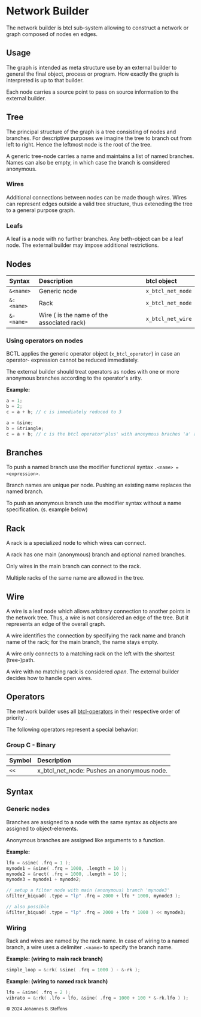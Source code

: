 # Network Builder
The network builder is btcl sub-system allowing to construct a network or graph composed of nodes en edges. 

## Usage
The graph is intended as meta structure use by an external builder to general the final object, process or program. How exactly the graph is interpreted is up to that builder.

Each node carries a source point to pass on source information to the external builder.

## Tree
The principal structure of the graph is a tree consisting of nodes and branches. For descriptive purposes we imagine the tree to branch out from left to right. Hence the leftmost node is the root of the tree.

A generic tree-node carries a name and maintains a list of named branches. Names can also be empty, in which case the branch is considered anonymous. 

### Wires
Additional connections between nodes can be made though wires. Wires can represent edges outside a valid tree structure, thus exteneding the tree to a general purpose graph.

### Leafs
A leaf is a node with no further branches. Any beth-object can be a leaf node. The external builder may impose additional restrictions.

## Nodes

|Syntax|Description|btcl object|
|:---|:---|:---|
|```&<name>```|Generic node|```x_btcl_net_node```|
|```&:<name>```|Rack|```x_btcl_net_node```|
|```&-<name>```|Wire (<name> is the name of the associated rack)|```x_btcl_net_wire```|

### Using operators on nodes

BCTL applies the generic operator object (```x_btcl_operator```) in case an operator- expression cannot be reduced immediately.

The external builder should treat operators as nodes with one or more anonymous branches according to the operator's arity.

**Example:**

```C
a = 1;
b = 2;
c = a + b; // c is immediately reduced to 3

a = &sine;
b = &triangle;
c = a + b; // c is the btcl operator'plus' with anonymous braches 'a' and 'b';

```

## Branches

To push a named branch use the modifier functional syntax ```.<name> = <expression>```.

Branch names are unique per node. Pushing an existing name replaces the named branch.

To push an anonymous branch use the modifier syntax without a name specification. (s. example below)

## Rack

A rack is a specialized node to which wires can connect.

A rack has one main (anonymous) branch and optional named branches.

Only wires in the main branch can connect to the rack.

Multiple racks of the same name are allowed in the tree.

## Wire

A wire is a leaf node which allows arbitrary connection to another points in the network tree. Thus, a wire is not considered an edge of the tree. But it represents an edge of the overall graph.

A wire identifies the connection by specifying the rack name and branch name of the rack; for the main branch, the name stays empty.

A wire only connects to a matching rack on the left with the shortest (tree-)path. 

A wire with no matching rack is considered *open*. The external builder decides how to handle open wires.

## Operators

The network builder uses all [btcl-operators](btcl.md#operators) in their respective order of priority . 

The following operators represent a special behavior:

### Group C - Binary

| Symbol   | Description                                |
| :------- | :----------------------------------------- |
| ```<<``` | x_btcl_net_node: Pushes an anonymous node. |


## Syntax

### Generic nodes

Branches are assigned to a node with the same syntax as objects are assigned to object-elements.

Anonymous branches are assigned like arguments to a function.

**Example:**

```C
lfo = &sine( .frq = 1 );
mynode1 = &sine( .frq = 1000, .length = 10 );
mynode2 = &rect( .frq = 1000, .length = 10 );
mynode3 = mynode1 + mynode2;

// setup a filter node with main (anonymous) branch 'mynode3'
&filter_biquad( .type = "lp" .frq = 2000 + lfo * 1000, mynode3 );

// also possible
&filter_biquad( .type = "lp" .frq = 2000 + lfo * 1000 ) << mynode3;
```

### Wiring
Rack and wires are named by the rack name. In case of wiring to a named branch, a wire uses a delimiter ```.<name>``` to specify the branch name.

**Example: (wiring to main rack branch)**

```C
simple_loop = &:rk( &sine( .frq = 1000 ) - &-rk );
```

**Example: (wiring to named rack branch)**

```C
lfo = &sine( .frq = 2 );
vibrato = &:rk( .lfo = lfo, &sine( .frq = 1000 + 100 * &-rk.lfo ) );
```

<sub>&copy; 2024 Johannes B. Steffens</sub>